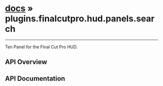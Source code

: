 # [docs](index.md) » plugins.finalcutpro.hud.panels.search
---

Ten Panel for the Final Cut Pro HUD.

## API Overview

## API Documentation

